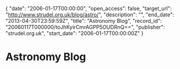 {
  "date": "2006-01-17T00:00:00", 
  "open_access": false, 
  "target_url": "http://www.strudel.org.uk/blog/astro/", 
  "description": "", 
  "end_date": "2013-04-30T23:59:59Z", 
  "title": "Astronomy Blog", 
  "record_id": "20060117T000000/toJhKyirCmrAGPP5OUDRnQ==", 
  "publisher": "strudel.org.uk", 
  "start_date": "2006-01-17T00:00:00Z"
}

# Astronomy Blog

